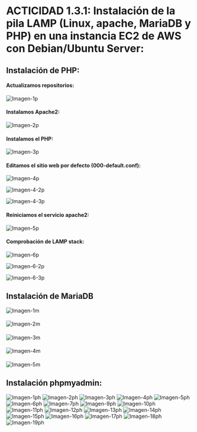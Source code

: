 # ACTICIDAD 1.3.1: Instalación de la pila LAMP (Linux, apache, MariaDB y PHP) en una instancia EC2 de AWS con Debian/Ubuntu Server:

## Instalación de PHP:

#### Actualizamos repositorios:
![Imagen-1p](img/PHP/Paso1.PNG)
#### Instalamos Apache2:
![Imagen-2p](img/PHP/Paso2.PNG)
#### Instalamos el PHP:
![Imagen-3p](img/PHP/Paso3.PNG)
#### Editamos el sitio web por defecto (000-default.conf):
![Imagen-4p](img/PHP/Paso4-1.PNG)

![Imagen-4-2p](img/PHP/Paso4-2.PNG)

![Imagen-4-3p](img/PHP/Paso4-3.PNG)
#### Reiniciamos el servicio apache2:
![Imagen-5p](img/PHP/Paso5.PNG)
#### Comprobación de LAMP stack:
![Imagen-6p](img/PHP/Paso6-1.PNG)

![Imagen-6-2p](img/PHP/Paso6-2.PNG)

![Imagen-6-3p](img/PHP/Paso6-3.PNG)


## Instalación de MariaDB
![Imagen-1m](img/MARIADB/Paso1.PNG)
####
![Imagen-2m](img/MARIADB/Paso2.PNG)
####
![Imagen-3m](img/MARIADB/Paso3.PNG)
####
![Imagen-4m](img/MARIADB/Paso4.PNG)
####
![Imagen-5m](img/MARIADB/Paso5.PNG)

## Instalación phpmyadmin:
![Imagen-1ph](img/)
![Imagen-2ph]()
![Imagen-3ph]()
![Imagen-4ph]()
![Imagen-5ph]()
![Imagen-6ph]()
![Imagen-7ph]()
![Imagen-9ph]()
![Imagen-10ph]()
![Imagen-11ph]()
![Imagen-12ph]()
![Imagen-13ph]()
![Imagen-14ph]()
![Imagen-15ph]()
![Imagen-16ph]()
![Imagen-17ph]()
![Imagen-18ph]()
![Imagen-19ph]()







